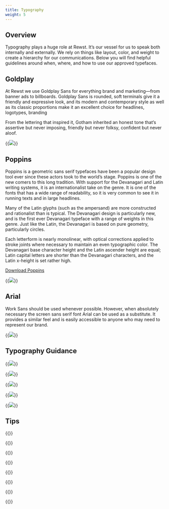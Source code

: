 ```yaml
---
title: Typography
weight: 5
---
```


## **Overview**

Typography plays a huge role at Rewst. It’s our vessel for us to speak both internally and externally. We rely on things like layout, color, and weight to create a hierarchy for our communications. Below you will find helpful guidelines around when, where, and how to use our approved typefaces.

## **Goldplay**

At Rewst we use Goldplay Sans for everything brand and marketing—from banner ads to billboards. Goldplay Sans is rounded, soft terminals give it a friendly and expressive look, and its modern and contemporary style as well as its classic proportions make it an excellent choice for headlines, logotypes, branding

From the lettering that inspired it, Gotham inherited an honest tone that’s assertive but never imposing, friendly but never folksy, confident but never aloof.

{{<image plain="true" span="6" src="/images/type-1.png" scale="false">}}

## **Poppins**

Poppins is a geometric sans serif typefaces have been a popular design tool ever since these actors took to the world’s stage. Poppins is one of the new comers to this long tradition. With support for the Devanagari and Latin writing systems, it is an internationalist take on the genre. It is one of the fonts that has a wide range of readability, so it is very common to see it in running texts and in large headlines.

Many of the Latin glyphs (such as the ampersand) are more constructed and rationalist than is typical. The Devanagari design is particularly new, and is the first ever Devanagari typeface with a range of weights in this genre. Just like the Latin, the Devanagari is based on pure geometry, particularly circles.

Each letterform is nearly monolinear, with optical corrections applied to stroke joints where necessary to maintain an even typographic color. The Devanagari base character height and the Latin ascender height are equal; Latin capital letters are shorter than the Devanagari characters, and the Latin x-height is set rather high.

[Download Poppins](https://fonts.google.com/specimen/Poppins)

{{<image plain="true" span="6" src="/images/poppins-font.png" scale="false">}}

## **Arial**

Work Sans should be used whenever possible. However, when absolutely necessary the screen sans serif font Arial can be used as a substitute. It provides a similar feel and is easily accessible to anyone who may need to represent our brand.

{{<image plain="true" span="6" src="/images/type-3.png">}}

## **Typography Guidance**

{{<image plain="true" span="2" src="/images/type-7.png" description="Do not make any level of hierarchy the same size or scale as another">}}

{{<image plain="true" span="2" src="/images/type-8.png" description="Do not use a mixture of sentences and fragments in bulleted or numbered lists. Sentences get punctuation. Fragments do not.">}}

{{<image plain="true" span="2" src="/images/type-4.png" description="For proper contrast, make sure weights are at least 2 steps from each other">}}

{{<image plain="true" span="2" src="/images/type-5.png" description="Use dark text on light backgrounds and light text on dark backgrounds">}}

{{<image plain="true" span="2" src="/images/type-6.png" description="Hyphens are used in compound terms where an en dash should be used to span ranges of numbers">}}

## **Tips**

{{<divider-title text="Do">}}

{{<bullet type="check" text="Keep content short and to the point.">}}

{{<bullet type="check" text="Pay attention to hierarchy by defining proper contrast between text areas.">}}

{{<bullet type="check" text="Use Gotham unless you are designing for web, product, or the system doesn’t support it.">}}

{{<divider-title text="Don't">}}

{{<bullet type="close" text="Do not use indentation. We use margins between paragraphs as a way to separate blocks of text, which makes indentation unnecessary.">}}

{{<bullet type="close" text="When designing paragraphs, be cautious they don’t get too thin. Don’t fully justify text and try to avoid “widowed” words when possible.">}}

{{<bullet type="close" text="Do not adjust kerning.">}}
